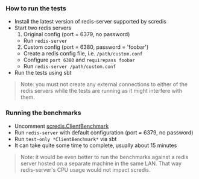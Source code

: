 ### How to run the tests

- Install the latest version of redis-server supported by scredis  
- Start two redis servers  
  1. Original config (port = 6379, no password)  
    - Run `redis-server`  
  2. Custom config (port = 6380, password = 'foobar')  
    - Create a redis config file, i.e. `/path/custom.conf`  
    - Configure `port 6380` and `requirepass foobar`  
    - Run `redis-server /path/custom.conf`  
- Run the tests using sbt

> Note: you must not create any external connections to either of the redis servers while the tests are running as it might interfere with them.

### Running the benchmarks

- Uncomment [scredis.ClientBenchmark](https://github.com/scredis/scredis/blob/master/src/test/scala/scredis/ClientBenchmark.scala)
- Run `redis-server` with default configuration (port = 6379, no password)
- Run `test-only *ClientBenchmark*` via sbt
- It can take quite some time to complete, usually about 15 minutes

> Note: it would be even better to run the benchmarks against a redis server hosted on a separate machine in the same LAN. That way redis-server's CPU usage would not impact scredis. 
